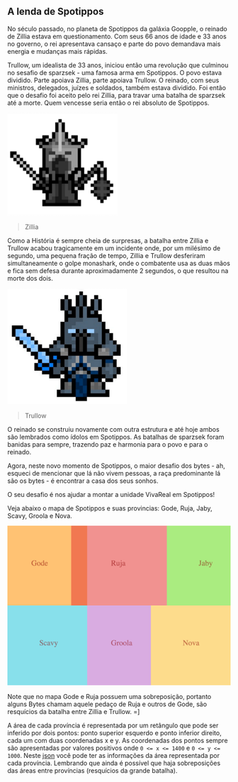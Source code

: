 ## A lenda de Spotippos

No século passado, no planeta de Spotippos da galáxia Goopple, o reinado de Zillia estava em questionamento. Com seus 66 anos de idade e 33 anos no governo, o rei apresentava cansaço e parte do povo demandava mais energia e mudanças mais rápidas.

Trullow, um idealista de 33 anos, iniciou então uma revolução que culminou no sesafio de sparzsek - uma famosa arma em Spotippos. O povo estava dividido. Parte apoiava Zillia, parte apoiava Trullow. O reinado, com seus ministros, delegados, juízes e soldados, também estava dividido. Foi então que o desafio foi aceito pelo rei Zillia, para travar uma batalha de sparzsek até a morte. Quem vencesse seria então o rei absoluto de Spotippos.

![Zillia](public/images/zillia.png)
> Zillia

Como a História é sempre cheia de surpresas, a batalha entre Zillia e Trullow acabou tragicamente em um incidente onde, por um milésimo de segundo, uma pequena fração de tempo, Zillia e Trullow desferiram simultaneamente o golpe monashark, onde o combatente usa as duas mãos e fica sem defesa durante aproximadamente 2 segundos, o que resultou na morte dos dois.

![Trullow](public/images/trullow.png)
> Trullow

O reinado se construiu novamente com outra estrutura e até hoje ambos são lembrados como ídolos em Spotippos. As batalhas de sparzsek foram banidas para sempre, trazendo paz e harmonia para o povo e para o reinado.

<!-- Um legado interessante deste período é que as duas moedas vigentes na época permanecem como moedas oficiais até hoje em Spotippos. Você pode usar tanto Zillis Z$ como Trullis T$ para efetuar seus pagamentos. O interessante é que a taxa de câmbio entre Z$ e T$ é calculada todos os dias a meia noite em ponto. A taxa de hoje é para cada 1 Z$ = 2 T$.

Além de ser complicado encontrar a casa ideal, alguns proprietários anunciam seus imóveis em Z$ e outros em T$, criando ainda mais dificuldade para encontrar a tão idealizada casa dos sonhos.-->

Agora, neste novo momento de Spotippos, o maior desafio dos bytes - ah, esqueci de mencionar que lá não vivem pessoas, a raça predominante lá são os bytes - é encontrar a casa dos seus sonhos.

O seu desafio é nos ajudar a montar a unidade VivaReal em Spotippos!

Veja abaixo o mapa de Spotippos e suas provincias: Gode, Ruja, Jaby, Scavy, Groola e Nova.

![Spotippos Map](public/images/spotippos-map.png)

Note que no mapa Gode e Ruja possuem uma sobreposição, portanto alguns Bytes chamam aquele pedaço de Ruja e outros de Gode, são resquícios da batalha entre Zillia e Trullow. =]

A área de cada província é representada por um retângulo que pode ser inferido por dois pontos: ponto superior esquerdo e ponto inferior direito, cada um com duas coordenadas x e y. As coordenadas dos pontos sempre são apresentadas por valores positivos onde `0 <= x <= 1400` e `0 <= y <= 1000`. Neste [json](provinces.json) você pode ter as informações da área representada por cada província. Lembrando que ainda é possível que haja sobreposições das áreas entre províncias (resquícios da grande batalha).
